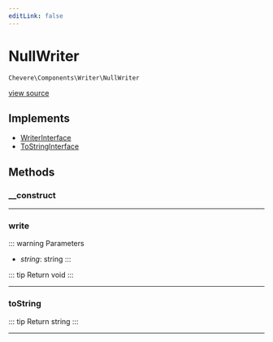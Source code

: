 ```yaml
---
editLink: false
---
```


# NullWriter

`Chevere\Components\Writer\NullWriter`

[view source](https://github.com/chevere/chevere/blob/main/src/Chevere/Components/Writer/NullWriter.php)

## Implements

- [WriterInterface](../../Interfaces/Writer/WriterInterface.md)
- [ToStringInterface](../../Interfaces/Common/ToStringInterface.md)

## Methods

### __construct

---

### write

::: warning Parameters
- *string*: string
:::

::: tip Return
void
:::

---

### toString

::: tip Return
string
:::

---
